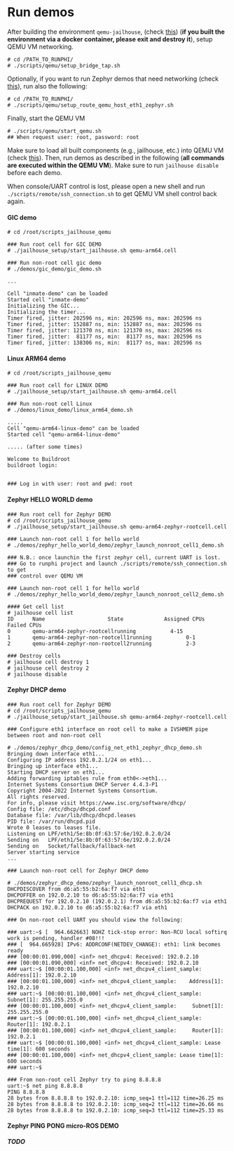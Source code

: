 # Run demos

After building the environment ``qemu-jailhouse``, (check [this](https://dessert.unina.it:8088/runphi/environment_builder#1-download-configure-and-compile-everything)) (**if you built the environment via a docker container, please exit and destroy it**), setup QEMU VM networking.

```
# cd /PATH_TO_RUNPHI/
# ./scripts/qemu/setup_bridge_tap.sh
```

Optionally, if you want to run Zephyr demos that need networking (check [this](https://dessert.unina.it:8088/runphi/environment_builder/-/tree/main/environment/qemu/jailhouse#zephyr-dhcp-demo)), run also the following:

```
# cd /PATH_TO_RUNPHI/
# ./scripts/qemu/setup_route_qemu_host_eth1_zephyr.sh
```

Finally, start the QEMU VM

```
# ./scripts/qemu/start_qemu.sh
## When request user: root, password: root
```

Make sure to load all built components (e.g., jailhouse, etc.) into QEMU VM (check [this](https://dessert.unina.it:8088/runphi/environment_builder#3-load-projects)). Then, run demos as described in the following (**all commands are executed within the QEMU VM**). Make sure to run ``jailhouse disable`` before each demo.

When console/UART control is lost, please open a new shell and run ``./scripts/remote/ssh_connection.sh`` to get QEMU VM shell control back again.

#### GIC demo

```
# cd /root/scripts_jailhouse_qemu

### Run root cell for GIC DEMO
# ./jailhouse_setup/start_jailhouse.sh qemu-arm64.cell

### Run non-root cell gic demo
# ./demos/gic_demo/gic_demo.sh

...

Cell "inmate-demo" can be loaded
Started cell "inmate-demo"
Initializing the GIC...
Initializing the timer...
Timer fired, jitter: 202596 ns, min: 202596 ns, max: 202596 ns
Timer fired, jitter: 152887 ns, min: 152887 ns, max: 202596 ns
Timer fired, jitter: 121370 ns, min: 121370 ns, max: 202596 ns
Timer fired, jitter:  81177 ns, min:  81177 ns, max: 202596 ns
Timer fired, jitter: 138306 ns, min:  81177 ns, max: 202596 ns

```

#### Linux ARM64 demo

```
# cd /root/scripts_jailhouse_qemu

### Run root cell for LINUX DEMO
# ./jailhouse_setup/start_jailhouse.sh qemu-arm64.cell

### Run non-root cell Linux
# ./demos/linux_demo/linux_arm64_demo.sh

.....
Cell "qemu-arm64-linux-demo" can be loaded
Started cell "qemu-arm64-linux-demo"

..... (after some times)

Welcome to Buildroot
buildroot login:


### Log in with user: root and pwd: root
```

#### Zephyr HELLO WORLD demo

```
### Run root cell for Zephyr DEMO
# cd /root/scripts_jailhouse_qemu
# ./jailhouse_setup/start_jailhouse.sh qemu-arm64-zephyr-rootcell.cell

### Launch non-root cell 1 for hello world
# ./demos/zephyr_hello_world_demo/zephyr_launch_nonroot_cell1_demo.sh

### N.B.: once launchin the first zephyr cell, current UART is lost.
### Go to runphi project and launch ./scripts/remote/ssh_connection.sh to get 
### control over QEMU VM

### Launch non-root cell 1 for hello world
# ./demos/zephyr_hello_world_demo/zephyr_launch_nonroot_cell2_demo.sh

#### Get cell list
# jailhouse cell list
ID      Name                    State             Assigned CPUs           Failed CPUs
0       qemu-arm64-zephyr-rootcellrunning           4-15
1       qemu-arm64-zephyr-non-rootcell1running           0-1
2       qemu-arm64-zephyr-non-rootcell2running           2-3

### Destroy cells
# jailhouse cell destroy 1
# jailhouse cell destroy 2
# jailhouse disable
```

#### Zephyr DHCP demo

```
### Run root cell for Zephyr DEMO
# cd /root/scripts_jailhouse_qemu
# ./jailhouse_setup/start_jailhouse.sh qemu-arm64-zephyr-rootcell.cell

### Configure eth1 interface on root cell to make a IVSHMEM pipe between root and non-root cell

# ./demos/zephyr_dhcp_demo/config_net_eth1_zephyr_dhcp_demo.sh
Bringing down interface eth1...
Configuring IP address 192.0.2.1/24 on eth1...
Bringing up interface eth1...
Starting DHCP server on eth1...
Adding forwarding iptables rule from eth0<->eth1...
Internet Systems Consortium DHCP Server 4.4.3-P1
Copyright 2004-2022 Internet Systems Consortium.
All rights reserved.
For info, please visit https://www.isc.org/software/dhcp/
Config file: /etc/dhcp/dhcpd.conf
Database file: /var/lib/dhcp/dhcpd.leases
PID file: /var/run/dhcpd.pid
Wrote 0 leases to leases file.
Listening on LPF/eth1/5e:8b:0f:63:57:6e/192.0.2.0/24
Sending on   LPF/eth1/5e:8b:0f:63:57:6e/192.0.2.0/24
Sending on   Socket/fallback/fallback-net
Server starting service
...

### Launch non-root cell for Zephyr DHCP demo

# ./demos/zephyr_dhcp_demo/zephyr_launch_nonroot_cell1_dhcp.sh
DHCPDISCOVER from d6:a5:55:b2:6a:f7 via eth1
DHCPOFFER on 192.0.2.10 to d6:a5:55:b2:6a:f7 via eth1
DHCPREQUEST for 192.0.2.10 (192.0.2.1) from d6:a5:55:b2:6a:f7 via eth1
DHCPACK on 192.0.2.10 to d6:a5:55:b2:6a:f7 via eth1

### On non-root cell UART you should view the following:

### uart:~$ [  964.662663] NOHZ tick-stop error: Non-RCU local softirq work is pending, handler #08!!!
### [  964.665928] IPv6: ADDRCONF(NETDEV_CHANGE): eth1: link becomes ready
### [00:00:01.090,000] <inf> net_dhcpv4: Received: 192.0.2.10
### [00:00:01.090,000] <inf> net_dhcpv4: Received: 192.0.2.10
### uart:~$ [00:00:01.100,000] <inf> net_dhcpv4_client_sample:    Address[1]: 192.0.2.10
### [00:00:01.100,000] <inf> net_dhcpv4_client_sample:    Address[1]: 192.0.2.10
### uart:~$ [00:00:01.100,000] <inf> net_dhcpv4_client_sample:     Subnet[1]: 255.255.255.0
### [00:00:01.100,000] <inf> net_dhcpv4_client_sample:     Subnet[1]: 255.255.255.0
### uart:~$ [00:00:01.100,000] <inf> net_dhcpv4_client_sample:     Router[1]: 192.0.2.1
### [00:00:01.100,000] <inf> net_dhcpv4_client_sample:     Router[1]: 192.0.2.1
### uart:~$ [00:00:01.100,000] <inf> net_dhcpv4_client_sample: Lease time[1]: 600 seconds
### [00:00:01.100,000] <inf> net_dhcpv4_client_sample: Lease time[1]: 600 seconds
### uart:~$

### From non-root cell Zephyr try to ping 8.8.8.8
uart:~$ net ping 8.8.8.8
PING 8.8.8.8
28 bytes from 8.8.8.8 to 192.0.2.10: icmp_seq=1 ttl=112 time=26.25 ms
28 bytes from 8.8.8.8 to 192.0.2.10: icmp_seq=2 ttl=112 time=26.66 ms
28 bytes from 8.8.8.8 to 192.0.2.10: icmp_seq=3 ttl=112 time=25.33 ms
```

#### Zephyr PING PONG micro-ROS DEMO

_**TODO**_
